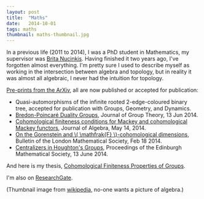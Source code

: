 ```yaml
---
layout: post
title:  "Maths"
date:   2014-10-01
tags: maths
thumbnail: maths-thumbnail.jpg
---
```


In a previous life (2011 to 2014), I was a PhD student in Mathematics, my supervisor was [Brita Nucinkis](http://pure.rhul.ac.uk/portal/en/persons/brita-nucinkis(1256195e-d48e-4e83-bc02-c50d77ab01a9).html).  Having finished it two years ago, I've forgotten almost everything.  I'm pretty sure I used to describe myself as working in the intersection between algebra and topology, but in reality it was almost all algebraic, I never had the intuition for topology. 

[Pre-prints from the ArXiv](http://front.math.ucdavis.edu/author/S.John-Green), all are now published or accepted for publication:

* Quasi-automorphisms of the infinite rooted 2-edge-coloured binary tree, accepted for publication with Groups, Geometry, and Dynamics.
* [Bredon-Poincaré Duality Groups](https://www.degruyter.com/view/j/jgth.2014.17.issue-6/jgth-2014-0029/jgth-2014-0029.xml), Journal of Group Theory, 13 Jun 2014.
* [Cohomological finiteness conditions for Mackey and cohomological Mackey functors](http://www.sciencedirect.com/science/article/pii/S0021869314002324), Journal of Algebra, May 14, 2014.
* [On the Gorenstein and \\( \mathfrak{F} \\)-cohomological dimensions](http://blms.oxfordjournals.org/content/early/2014/05/20/blms.bdu030), Bulletin of the London Mathematical Society, Feb 18 2014.
* [Centralizers in Houghton's Groups](https://www.cambridge.org/core/journals/proceedings-of-the-edinburgh-mathematical-society/article/div-classtitlecentralizers-in-houghtons-groupsdiv/8CBEA3DCA4F86A1EC27467AC74452F5B), Proceedings of the Edinburgh Mathematical Society, 13 June 2014.


And here is my thesis, [Cohomological Finiteness Properties of Groups](http://front.math.ucdavis.edu/1410.4363).

I'm also on [ResearchGate](https://www.researchgate.net/profile/Simon_St_John-Green).

(Thumbnail image from [wikipedia](https://en.wikipedia.org/wiki/File:Feral_cat_Virginia_crop.jpg), no-one wants a picture of algebra.)